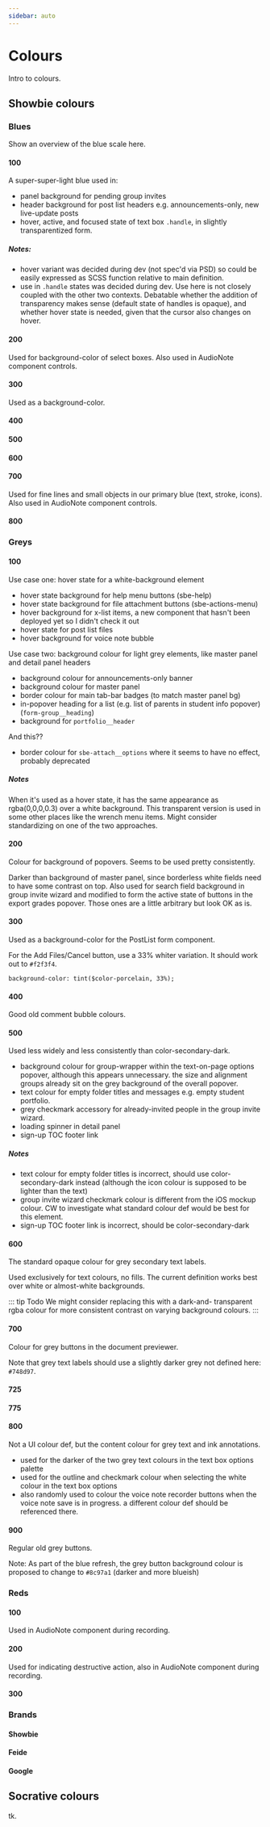 ```yaml
---
sidebar: auto
---
```


# Colours

Intro to colours.

## Showbie colours

### Blues

Show an overview of the blue scale here.

#### 100

<ColorSwatch hue="blue" scale="100" />

A super-super-light blue used in:

- panel background for pending group invites
- header background for post list headers
  e.g. announcements-only, new live-update posts
- hover, active, and focused state of text box `.handle`, in
  slightly transparentized form.

##### Notes:

- hover variant was decided during dev (not spec'd via PSD) so
  could be easily expressed as SCSS function relative to main
  definition.
- use in `.handle` states was decided during dev. Use here is not
  closely coupled with the other two contexts. Debatable
  whether the addition of transparency makes sense (default
  state of handles is opaque), and whether hover state is
  needed, given that the cursor also changes on hover.

#### 200

<ColorSwatch hue="blue" scale="200" />

Used for background-color of select boxes. Also used in AudioNote
component controls.

#### 300

<ColorSwatch hue="blue" scale="300" />

Used as a background-color.

#### 400

<ColorSwatch hue="blue" scale="400" />

#### 500

<ColorSwatch hue="blue" scale="500" />

#### 600

<ColorSwatch hue="blue" scale="600" />

#### 700

<ColorSwatch hue="blue" scale="700" />

Used for fine lines and small objects in our primary blue (text, 
stroke, icons). Also used in AudioNote component controls.

#### 800

<ColorSwatch hue="blue" scale="800" />

### Greys

#### 100

<ColorSwatch hue="grey" scale="100" />

Use case one: hover state for a white-background element

- hover state background for help menu buttons (sbe-help)
- hover state background for file attachment buttons (sbe-actions-menu)
- hover background for x-list items, a new component that hasn't been deployed yet so I didn't check it out
- hover state for post list files
- hover background for voice note bubble

Use case two: background colour for light grey elements, like master panel and detail panel headers

- background colour for announcements-only banner
- background colour for master panel
- border colour for main tab-bar badges (to match master panel bg)
- in-popover heading for a list (e.g. list of parents in student info popover) (`form-group__heading`)
- background for `portfolio__header`

And this??

- border colour for `sbe-attach__options` where it seems to have no effect, probably deprecated

##### Notes

When it's used as a hover state, it has the same appearance as rgba(0,0,0,0.3)
over a white background. This transparent version is used in some other
places like the wrench menu items. Might consider standardizing on one of the
two approaches.

#### 200

<ColorSwatch hue="grey" scale="200" />

Colour for background of popovers. Seems to be used pretty
consistently.

Darker than background of master panel, since borderless white
fields need to have some contrast on top. Also used for search
field background in group invite wizard and modified to form the
active state of buttons in the export grades popover. Those ones
are a little arbitrary but look OK as is.

#### 300

<ColorSwatch hue="grey" scale="300" />

Used as a background-color for the PostList form component.

For the Add Files/Cancel button, use a 33% whiter variation. It
should work out to `#f2f3f4`.

`background-color: tint($color-porcelain, 33%);`

#### 400

<ColorSwatch hue="grey" scale="400" />

Good old comment bubble colours.

#### 500

<ColorSwatch hue="grey" scale="500" />

Used less widely and less consistently than color-secondary-dark.

- background colour for group-wrapper within the text-on-page options popover, although this appears unnecessary. the size and alignment groups already sit on the grey background of the overall popover.
- text colour for empty folder titles and messages e.g. empty student portfolio.
- grey checkmark accessory for already-invited people in the group invite wizard.
- loading spinner in detail panel
- sign-up TOC footer link

##### Notes

- text colour for empty folder titles is incorrect, should use color-secondary-dark instead (although the icon colour is supposed to be lighter than the text)
- group invite wizard checkmark colour is different from the iOS mockup colour. CW to investigate what standard colour def would be best for this element.
- sign-up TOC footer link is incorrect, should be color-secondary-dark

#### 600

<ColorSwatch hue="grey" scale="600" />

The standard opaque colour for grey secondary text labels.

Used exclusively for text colours, no fills. The current
definition works best over white or almost-white backgrounds.

::: tip Todo
We might consider replacing this with a dark-and-
transparent rgba colour for more consistent contrast on
varying background colours.
:::

#### 700

<ColorSwatch hue="grey" scale="700" />

Colour for grey buttons in the document previewer.

Note that grey text labels should use a slightly darker grey not defined here: `#748d97`.

#### 725

<ColorSwatch hue="grey" scale="725" />

#### 775

<ColorSwatch hue="grey" scale="775" />

#### 800

<ColorSwatch hue="grey" scale="800" />

Not a UI colour def, but the content colour for grey text and ink annotations.

- used for the darker of the two grey text colours in the text box options palette
- used for the outline and checkmark colour when selecting the white colour in the text box options
- also randomly used to colour the voice note recorder buttons when the voice note save is in progress. a different colour def should be referenced there.

#### 900

<ColorSwatch hue="grey" scale="900" />

Regular old grey buttons.

Note: As part of the blue refresh, the grey button background colour is proposed to change to `#8c97a1` (darker and more blueish)

### Reds

#### 100

<ColorSwatch hue="red" scale="100" />

Used in AudioNote component during recording.

#### 200

<ColorSwatch hue="red" scale="200" />

Used for indicating destructive action, also in AudioNote component 
during recording.

#### 300

<ColorSwatch hue="red" scale="300" />

### Brands

#### Showbie

<ColorSwatch hue="brand" scale="showbie" />

#### Feide

<ColorSwatch hue="brand" scale="feide" />

#### Google

<ColorSwatch hue="brand" scale="google" />

## Socrative colours

tk.

